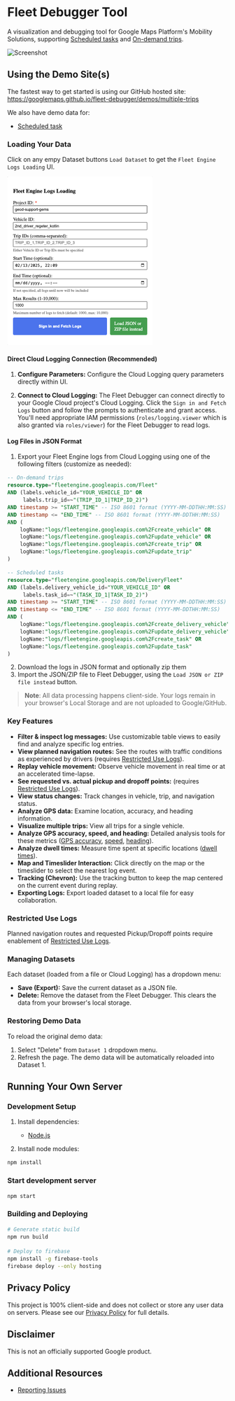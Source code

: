 # Fleet Debugger Tool

A visualization and debugging tool for Google Maps Platform's Mobility Solutions, supporting [Scheduled tasks](https://developers.google.com/maps/documentation/mobility/fleet-engine/essentials/tasks-intro) and [On-demand trips](https://developers.google.com/maps/documentation/mobility/fleet-engine/essentials/trip-intro).

![Screenshot](docs/screenshots/vehiclereplay.gif)

## Using the Demo Site(s)

The fastest way to get started is using our GitHub hosted site: \
https://googlemaps.github.io/fleet-debugger/demos/multiple-trips

We also have demo data for:
- [Scheduled task](https://googlemaps.github.io/fleet-debugger/demos/lmfs/)

### Loading Your Data

Click on any empy Dataset buttons `Load Dataset` to get the `Fleet Engine Logs Loading` UI.

![Fleet Engine Logs Loading](docs/screenshots/Fleet_Engine_Logs_Loading.png)

#### Direct Cloud Logging Connection (Recommended)

1.  **Configure Parameters:**  Configure the Cloud Logging query parameters directly within UI.

2.  **Connect to Cloud Logging:**  The Fleet Debugger can connect directly to your Google Cloud project's Cloud Logging.  Click the `Sign in and Fetch Logs` button and follow the prompts to authenticate and grant access.  You'll need appropriate IAM permissions (`roles/logging.viewer` which is also granted via `roles/viewer`) for the Fleet Debugger to read logs.

#### Log Files in JSON Format

1. Export your Fleet Engine logs from Cloud Logging using one of the following filters (customize as needed):

```sql
-- On-demand trips
resource.type="fleetengine.googleapis.com/Fleet"
AND (labels.vehicle_id="YOUR_VEHICLE_ID" OR
     labels.trip_id=~"(TRIP_ID_1|TRIP_ID_2)")
AND timestamp >= "START_TIME" -- ISO 8601 format (YYYY-MM-DDTHH:MM:SS)
AND timestamp <= "END_TIME" -- ISO 8601 format (YYYY-MM-DDTHH:MM:SS)
AND (
    logName:"logs/fleetengine.googleapis.com%2Fcreate_vehicle" OR
    logName:"logs/fleetengine.googleapis.com%2Fupdate_vehicle" OR
    logName:"logs/fleetengine.googleapis.com%2Fcreate_trip" OR
    logName:"logs/fleetengine.googleapis.com%2Fupdate_trip"
)
```

```sql
-- Scheduled tasks
resource.type="fleetengine.googleapis.com/DeliveryFleet"
AND (labels.delivery_vehicle_id="YOUR_VEHICLE_ID" OR
     labels.task_id=~"(TASK_ID_1|TASK_ID_2)")
AND timestamp >= "START_TIME" -- ISO 8601 format (YYYY-MM-DDTHH:MM:SS)
AND timestamp <= "END_TIME" -- ISO 8601 format (YYYY-MM-DDTHH:MM:SS)
AND (
    logName:"logs/fleetengine.googleapis.com%2Fcreate_delivery_vehicle" OR
    logName:"logs/fleetengine.googleapis.com%2Fupdate_delivery_vehicle" OR
    logName:"logs/fleetengine.googleapis.com%2Fcreate_task" OR
    logName:"logs/fleetengine.googleapis.com%2Fupdate_task"
)
```

2. Download the logs in JSON format and optionally zip them
3. Import the JSON/ZIP file to Fleet Debugger, using the `Load JSON or ZIP file instead` button.

> **Note**: All data processing happens client-side. Your logs remain in your browser's Local Storage and are not uploaded to Google/GitHub.

### Key Features

-   **Filter & inspect log messages:**  Use customizable table views to easily find and analyze specific log entries.
-   **View planned navigation routes:**  See the routes with traffic conditions as experienced by drivers (requires [Restricted Use Logs](#restricted-use-logs)).
-   **Replay vehicle movement:**  Observe vehicle movement in real time or at an accelerated time-lapse.
-   **See requested vs. actual pickup and dropoff points:** (requires [Restricted Use Logs](#restricted-use-logs)).
-   **View status changes:**  Track changes in vehicle, trip, and navigation status.
-   **Analyze GPS data:**  Examine location, accuracy, and heading information.
-   **Visualize multiple trips:**  View all trips for a single vehicle.
-   **Analyze GPS accuracy, speed, and heading:**  Detailed analysis tools for these metrics ([GPS accuracy](docs/GPSAccuracy.md), [speed](docs/Speed.md), [heading](docs/Heading.md)).
-   **Analyze dwell times:**  Measure time spent at specific locations ([dwell times](docs/DwellTimes.md)).
-   **Map and Timeslider Interaction:** Click directly on the map or the timeslider to select the nearest log event.
-   **Tracking (Chevron):**  Use the tracking button to keep the map centered on the current event during replay.
-   **Exporting Logs:** Export loaded dataset to a local file for easy collaboration.

### Restricted Use Logs

Planned navigation routes and requested Pickup/Dropoff points require enablement of [Restricted Use Logs](https://developers.google.com/maps/documentation/mobility/operations/cloud-logging/setup#enable_restricted_use_logs).

### Managing Datasets

Each dataset (loaded from a file or Cloud Logging) has a dropdown menu:

-   **Save (Export):**  Save the current dataset as a JSON file.
-   **Delete:** Remove the dataset from the Fleet Debugger.  This clears the data from your browser's local storage.

### Restoring Demo Data

To reload the original demo data:
1.  Select "Delete" from `Dataset 1` dropdown menu.
2.  Refresh the page. The demo data will be automatically reloaded into Dataset 1.

## Running Your Own Server

### Development Setup

1. Install dependencies:
   - [Node.js](https://nodejs.org/en/download)

2. Install node modules:
```bash
npm install
```

### Start development server

```bash
npm start
```

### Building and Deploying

```bash
# Generate static build
npm run build

# Deploy to firebase
npm install -g firebase-tools
firebase deploy --only hosting
```

## Privacy Policy

This project is 100% client-side and does not collect or store any user data on servers.  Please see our [Privacy Policy](docs/PRIVACY.md) for full details.

## Disclaimer

This is not an officially supported Google product.

## Additional Resources

- [Reporting Issues](docs/reporting-issues.md)

